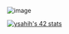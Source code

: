 
![image](https://github.com/ysahih/ysahih/assets/117702693/d3ca7dae-650e-4fff-ad77-a67d8f020383)

[![ysahih's 42 stats](https://badge.mediaplus.ma/greenbinary/ysahih)](https://github.com/oakoudad/badge42)
